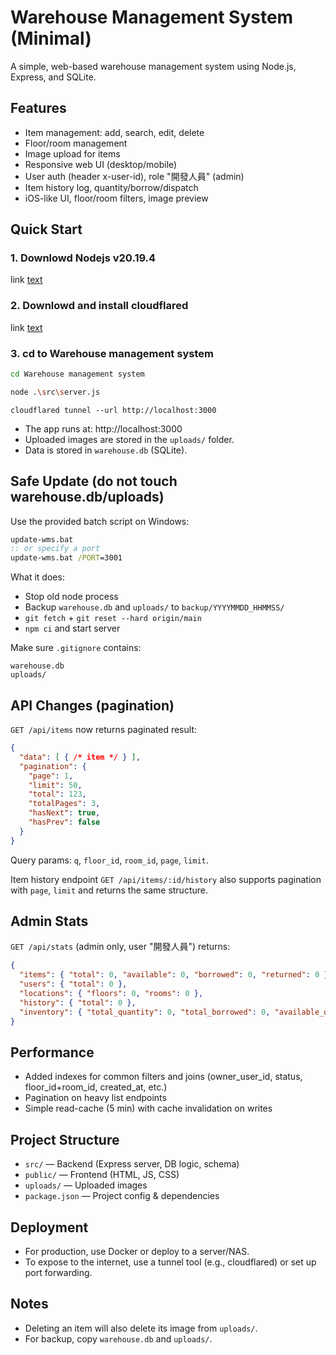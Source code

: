 # Warehouse Management System (Minimal)

A simple, web-based warehouse management system using Node.js, Express, and SQLite.

## Features
- Item management: add, search, edit, delete
- Floor/room management
- Image upload for items
- Responsive web UI (desktop/mobile)
- User auth (header x-user-id), role "開發人員" (admin)
- Item history log, quantity/borrow/dispatch
- iOS-like UI, floor/room filters, image preview

## Quick Start

### 1. Downlowd Nodejs v20.19.4
link [text](https://nodejs.org/en/download)

### 2. Downlowd and install cloudflared
link [text](https://developers.cloudflare.com/cloudflare-one/connections/connect-networks/downloads/)

### 3. cd to Warehouse management system
```bash
cd Warehouse management system
```
```bash
node .\src\server.js
```
```
cloudflared tunnel --url http://localhost:3000
```

- The app runs at: http://localhost:3000
- Uploaded images are stored in the `uploads/` folder.
- Data is stored in `warehouse.db` (SQLite).

## Safe Update (do not touch warehouse.db/uploads)

Use the provided batch script on Windows:

```bat
update-wms.bat
:: or specify a port
update-wms.bat /PORT=3001
```

What it does:
- Stop old node process
- Backup `warehouse.db` and `uploads/` to `backup/YYYYMMDD_HHMMSS/`
- `git fetch` + `git reset --hard origin/main`
- `npm ci` and start server

Make sure `.gitignore` contains:
```
warehouse.db
uploads/
```

## API Changes (pagination)

`GET /api/items` now returns paginated result:

```json
{
  "data": [ { /* item */ } ],
  "pagination": {
    "page": 1,
    "limit": 50,
    "total": 123,
    "totalPages": 3,
    "hasNext": true,
    "hasPrev": false
  }
}
```

Query params: `q`, `floor_id`, `room_id`, `page`, `limit`.

Item history endpoint `GET /api/items/:id/history` also supports pagination with `page`, `limit` and returns the same structure.

## Admin Stats

`GET /api/stats` (admin only, user "開發人員") returns:

```json
{
  "items": { "total": 0, "available": 0, "borrowed": 0, "returned": 0 },
  "users": { "total": 0 },
  "locations": { "floors": 0, "rooms": 0 },
  "history": { "total": 0 },
  "inventory": { "total_quantity": 0, "total_borrowed": 0, "available_quantity": 0, "low_stock_items": 0 }
}
```

## Performance

- Added indexes for common filters and joins (owner_user_id, status, floor_id+room_id, created_at, etc.)
- Pagination on heavy list endpoints
- Simple read-cache (5 min) with cache invalidation on writes

## Project Structure
- `src/` — Backend (Express server, DB logic, schema)
- `public/` — Frontend (HTML, JS, CSS)
- `uploads/` — Uploaded images
- `package.json` — Project config & dependencies

## Deployment
- For production, use Docker or deploy to a server/NAS.
- To expose to the internet, use a tunnel tool (e.g., cloudflared) or set up port forwarding.

## Notes
- Deleting an item will also delete its image from `uploads/`.
- For backup, copy `warehouse.db` and `uploads/`.